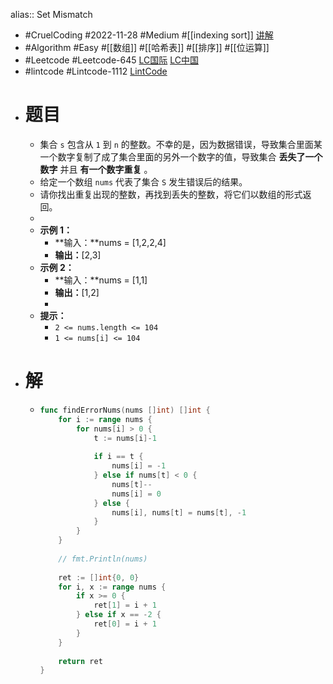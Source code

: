 alias:: Set Mismatch

- #CruelCoding #2022-11-28 #Medium #[[indexing sort]] [讲解](https://youtu.be/lnAQB4__FDg)
- #Algorithm #Easy #[[数组]] #[[哈希表]] #[[排序]] #[[位运算]]
- #Leetcode #Leetcode-645 [LC国际](https://leetcode.com/problems/set-mismatch/) [LC中国](https://leetcode.cn/problems/set-mismatch/)
- #lintcode #Lintcode-1112 [LintCode](https://www.lintcode.com/problem/1112/)
- # 题目
	- 集合 `s` 包含从 `1` 到 `n` 的整数。不幸的是，因为数据错误，导致集合里面某一个数字复制了成了集合里面的另外一个数字的值，导致集合 **丢失了一个数字** 并且 **有一个数字重复** 。
	- 给定一个数组 `nums` 代表了集合 `S` 发生错误后的结果。
	- 请你找出重复出现的整数，再找到丢失的整数，将它们以数组的形式返回。
	-
	- **示例 1：**
		- **输入：**nums = [1,2,2,4]
		- **输出：**[2,3]
	- **示例 2：**
		- **输入：**nums = [1,1]
		- **输出：**[1,2]
		-
	- **提示：**
		- `2 <= nums.length <= 104`
		- `1 <= nums[i] <= 104`
- # 解
	- ```go
	  func findErrorNums(nums []int) []int {
	      for i := range nums {
	          for nums[i] > 0 {
	              t := nums[i]-1
	              
	              if i == t {
	                  nums[i] = -1
	              } else if nums[t] < 0 {
	                  nums[t]--
	                  nums[i] = 0
	              } else {
	                  nums[i], nums[t] = nums[t], -1
	              }
	          }
	      }
	      
	      // fmt.Println(nums)
	      
	      ret := []int{0, 0}
	      for i, x := range nums {
	          if x >= 0 {
	              ret[1] = i + 1
	          } else if x == -2 {
	              ret[0] = i + 1
	          }
	      }
	      
	      return ret
	  }
	  ```